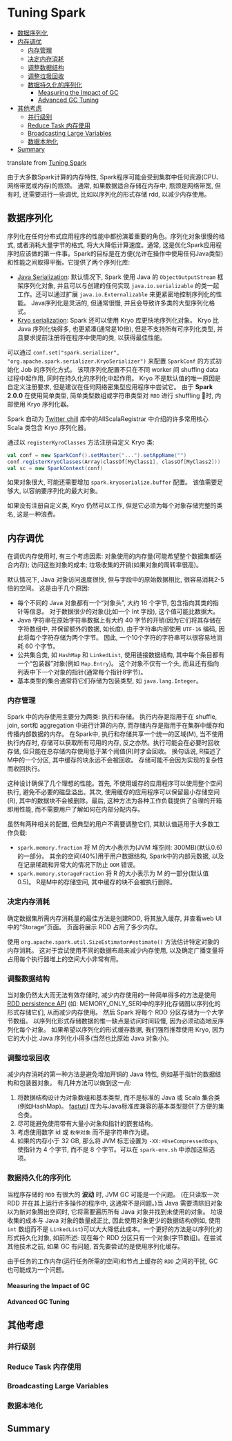 # Tuning Spark

- [数据序列化](#数据序列化)
- [内存调优](#内存调优)
  - [内存管理](#内存管理)
  - [决定内存消耗](#决定内存消耗)
  - [调整数据结构](#调整数据结构)
  - [调整垃圾回收](#调整垃圾回收)
  - [数据持久化的序列化](#数据持久化的序列化)
    - [Measuring the Impact of GC](#measuring-the-impact-of-gc)
    - [Advanced GC Tuning](#advanced-gc-tuning)
- [其他考虑](#其他考虑)
  - [并行级别](#并行级别)
  - [Reduce Task 内存使用](#reduce-task-内存使用)
  - [Broadcasting Large Variables](#broadcasting-large-variables)
  - [数据本地化](#数据本地化)
- [Summary](#summary)

translate from [Tuning Spark](http://spark.apache.org/docs/latest/tuning.html)

由于大多数Spark计算的内存特性, Spark程序可能会受到集群中任何资源(CPU、网络带宽或内存)的瓶颈。 通常, 如果数据适合存储在内存中, 瓶颈是网络带宽, 但有时, 还需要进行一些调优, 比如以序列化的形式存储 rdd, 以减少内存使用。

## 数据序列化

序列化在任何分布式应用程序的性能中都扮演着重要的角色。序列化对象很慢的格式, 或者消耗大量字节的格式, 将大大降低计算速度。通常, 这是优化Spark应用程序时应该做的第一件事。Spark的目标是在方便(允许在操作中使用任何Java类型)和性能之间取得平衡。它提供了两个序列化库:

- [Java Serialization](https://docs.oracle.com/javase/8/docs/api/java/io/Serializable.html): 默认情况下, Spark 使用 Java 的 `ObjectOutputStream` 框架序列化对象, 并且可以与创建的任何实现 `java.io.serializable` 的类一起工作。还可以通过扩展 `java.io.Externalizable` 来更紧密地控制序列化的性能。 Java序列化是灵活的, 但通常很慢, 并且会导致许多类的大型序列化格式。
- [Kryo serialization](https://github.com/EsotericSoftware/kryo): Spark 还可以使用 Kryo 库更快地序列化对象。 Kryo 比 Java 序列化快得多, 也更紧凑(通常是10倍), 但是不支持所有可序列化类型, 并且要求提前注册将在程序中使用的类, 以获得最佳性能。

可以通过 `conf.set("spark.serializer", "org.apache.spark.serializer.KryoSerializer")` 来配置 `SparkConf` 的方式初始化 Job 的序列化方式。 该项序列化配置不只在不同 worker 间 shuffing data 过程中起作用, 同时在持久化的序列化中起作用。 Kryo 不是默认值的唯一原因是自定义注册要求, 但是建议在任何网络密集型应用程序中尝试它。 由于 **Spark 2.0.0** 在使用简单类型, 简单类型数组或字符串类型对 `RDD` 进行 shuffling 时, 内部使用 Kryo 序列化器。

Spark 自动为 [Twitter chill](https://github.com/twitter/chill) 库中的AllScalaRegistrar 中介绍的许多常用核心 Scala 类包含 Kryo 序列化器。

通过以 `registerKyroClasses` 方法注册自定义 Kryo 类:

```scala
val conf = new SparkConf().setMaster("...").setAppName("")
conf.registerKryoClasses(Array(classOf[MyClass1], classOf[MyClass2]))
val sc = new SparkContext(conf)
```

如果对象很大, 可能还需要增加 `spark.kryoserialize.buffer` 配置。 该值需要足够大, 以容纳要序列化的最大对象。

如果没有注册自定义类, Kryo 仍然可以工作, 但是它必须为每个对象存储完整的类名, 这是一种浪费。

## 内存调优

在调优内存使用时, 有三个考虑因素: 对象使用的内存量(可能希望整个数据集都适合内存); 访问这些对象的成本; 垃圾收集的开销(如果对象的周转率很高)。

默认情况下, Java 对象访问速度很快, 但与字段中的原始数据相比, 很容易消耗2-5倍的空间。 这是由于几个原因:

- 每个不同的 Java 对象都有一个“对象头”, 大约 16 个字节, 包含指向其类的指针等信息。 对于数据很少的对象(比如一个 Int 字段), 这个值可能比数据大。
- Java 字符串在原始字符串数据上有大约 40 字节的开销(因为它们将其存储在字符数组中, 并保留额外的数据, 如长度), 由于字符串内部使用 `UTF-16` 编码, 因此将每个字符存储为两个字节。 因此, 一个10个字符的字符串可以很容易地消耗 60 个字节。
- 公共集合类, 如 `HashMap` 和 `LinkedList`, 使用链接数据结构, 其中每个条目都有一个“包装器”对象(例如 `Map.Entry`)。 这个对象不仅有一个头, 而且还有指向列表中下一个对象的指针(通常每个指针8字节)。
- 基本类型的集合通常将它们存储为包装类型, 如 `java.lang.Integer`。

### 内存管理

Spark 中的内存使用主要分为两类: 执行和存储。 执行内存是指用于在 shuffle, join, sort和 aggregation 中进行计算的内存, 而存储内存是指用于在集群中缓存和传播内部数据的内存。 在Spark中, 执行和存储共享一个统一的区域(M), 当不使用执行内存时, 存储可以获取所有可用的内存, 反之亦然。执行可能会在必要时回收存储, 但只能在总存储内存使用低于某个阈值(R)时才会回收。 换句话说, R描述了M中的一个分区, 其中缓存的块永远不会被回收。 存储可能不会因为实现的复杂性而收回执行。

这种设计确保了几个理想的性能。首先, 不使用缓存的应用程序可以使用整个空间执行, 避免不必要的磁盘溢出。其次, 使用缓存的应用程序可以保留最小存储空间(R), 其中的数据块不会被删除。最后, 这种方法为各种工作负载提供了合理的开箱即用性能, 而不需要用户了解如何在内部分配内存。

虽然有两种相关的配置, 但典型的用户不需要调整它们, 其默认值适用于大多数工作负载:

- `spark.memory.fraction` 将 M 的大小表示为(JVM 堆空间: 300MB)(默认0.6)的一部分。 其余的空间(40%)用于用户数据结构, Spark中的内部元数据, 以及在记录稀疏和异常大的情况下防止 `OOM` 错误。
- `spark.memory.storageFraction` 将 R 的大小表示为 M 的一部分(默认值0.5)。 R是M中的存储空间, 其中缓存的块不会被执行删除。

### 决定内存消耗

确定数据集所需内存消耗量的最佳方法是创建RDD, 将其放入缓存, 并查看web UI中的“Storage”页面。 页面将展示 RDD 占用了多少内存。

使用 `org.apache.spark.util.SizeEstimator#estimate()` 方法估计特定对象的内存消耗。 这对于尝试使用不同的数据布局来减少内存使用, 以及确定广播变量将占用每个执行器堆上的空间大小非常有用。

### 调整数据结构

当对象仍然太大而无法有效存储时, 减少内存使用的一种简单得多的方法是使用[RDD persistence API](http://spark.apache.org/docs/latest/rdd-programming-guide.html#rdd-persistence) (如: MEMORY_ONLY_SER)中的序列化存储图以序列化的形式存储它们, 从而减少内存使用。 然后 Spark 将每个 RDD 分区存储为一个大字节数组。 以序列化形式存储数据的惟一缺点是访问时间较慢, 因为必须动态地反序列化每个对象。 如果希望以序列化的形式缓存数据, 我们强烈推荐使用 Kryo, 因为它的大小比 Java 序列化小得多(当然也比原始 Java 对象小)。

### 调整垃圾回收

减少内存消耗的第一种方法是避免增加开销的 Java 特性, 例如基于指针的数据结构和包装器对象。 有几种方法可以做到这一点:

1. 将数据结构设计为对象数组和基本类型, 而不是标准的 Java 或 Scala 集合类(例如HashMap)。 [fastutil](http://fastutil.di.unimi.it) 库为与Java标准库兼容的基本类型提供了方便的集合类。
2. 尽可能避免使用带有大量小对象和指针的嵌套结构。
3. 考虑使用数字 id 或 `枚举对象` 而不是字符串作为键。
4. 如果的内存小于 32 GB, 那么将 JVM 标志设置为 `-XX:+UseCompressedOops`, 使指针为 4 个字节, 而不是 8 个字节。可以在 `spark-env.sh` 中添加这些选项。

### 数据持久化的序列化

当程序存储的 `RDD` 有很大的 **波动** 时, JVM GC 可能是一个问题。 (在只读取一次 RDD 并在其上运行许多操作的程序中, 这通常不是问题。)当 Java 需要清除旧对象以为新对象腾出空间时, 它将需要遍历所有 Java 对象并找到未使用的对象。 垃圾收集的成本与 Java 对象的数量成正比, 因此使用对象更少的数据结构(例如, 使用 `int` 数组而不是 `LinkedList`)可以大大降低此成本。一个更好的方法是以序列化的形式持久化对象, 如前所述: 现在每个 RDD 分区只有一个对象(字节数组)。在尝试其他技术之前, 如果 GC 有问题, 首先要尝试的是使用序列化缓存。

由于任务的工作内存(运行任务所需的空间)和节点上缓存的 `RDD` 之间的干扰, GC 也可能成为一个问题。

#### Measuring the Impact of GC

#### Advanced GC Tuning

## 其他考虑

### 并行级别

### Reduce Task 内存使用

### Broadcasting Large Variables

### 数据本地化

## Summary
